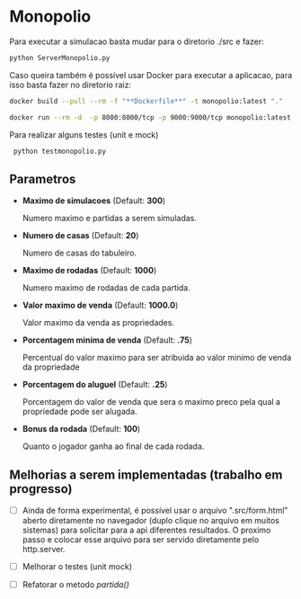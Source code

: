 # Monopolio

Para executar a simulacao basta mudar para o diretorio ./src e fazer:

``` bash
python ServerMonopolio.py
```

Caso queira também é possível usar Docker para executar a aplicacao, para isso basta fazer no diretorio raiz:

``` bash
docker build --pull --rm -f "**Dockerfile**" -t monopolio:latest "."
```

``` bash
docker run --rm -d  -p 8000:8000/tcp -p 9000:9000/tcp monopolio:latest
```

Para realizar alguns testes (unit e mock)

``` bash
 python testmonopolio.py
```

## Parametros

* **Maximo de simulacoes** (Default: **300**)

    Numero maximo e partidas a serem simuladas.

* **Numero de casas** (Default: **20**)

    Numero de casas do tabuleiro.

* **Maximo de rodadas** (Default: **1000**)

    Numero maximo de rodadas de cada partida.

* **Valor maximo de venda** (Default: **1000.0**)

    Valor maximo da venda as propriedades.

* **Porcentagem minima de venda** (Default: **.75**)

    Percentual do valor maximo para ser atribuida ao valor minimo de venda da propriedade

* **Porcentagem do aluguel** (Default: **.25**)

    Porcentagem do valor de venda que sera o maximo preco pela qual a propriedade pode ser alugada.

* **Bonus da rodada** (Default: **100**)

    Quanto o jogador ganha ao final de cada rodada.

## Melhorias a serem implementadas (trabalho em progresso)

* [ ] Ainda de forma experimental, é possível usar o arquivo ".src/form.html" aberto diretamente no navegador (duplo clique no arquivo em muitos sistemas) para solicitar para a api diferentes resultados. O proximo passo e colocar esse arquivo para ser servido diretamente pelo http.server.

* [ ] Melhorar o testes (unit mock)

* [ ] Refatorar o metodo *partida()*
